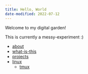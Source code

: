 ```yaml
---
title: Hello, World
date-modified: 2022-07-12
---
```


Welcome to my digital garden!

This is currently a messy-experiment :) 

* [about](about.md)
* [what-is-this](what-is-this.md)
* [projects](projects.md)
* [linux](./linux/index.html)
    + [tmux](./linux/tmux.html)
